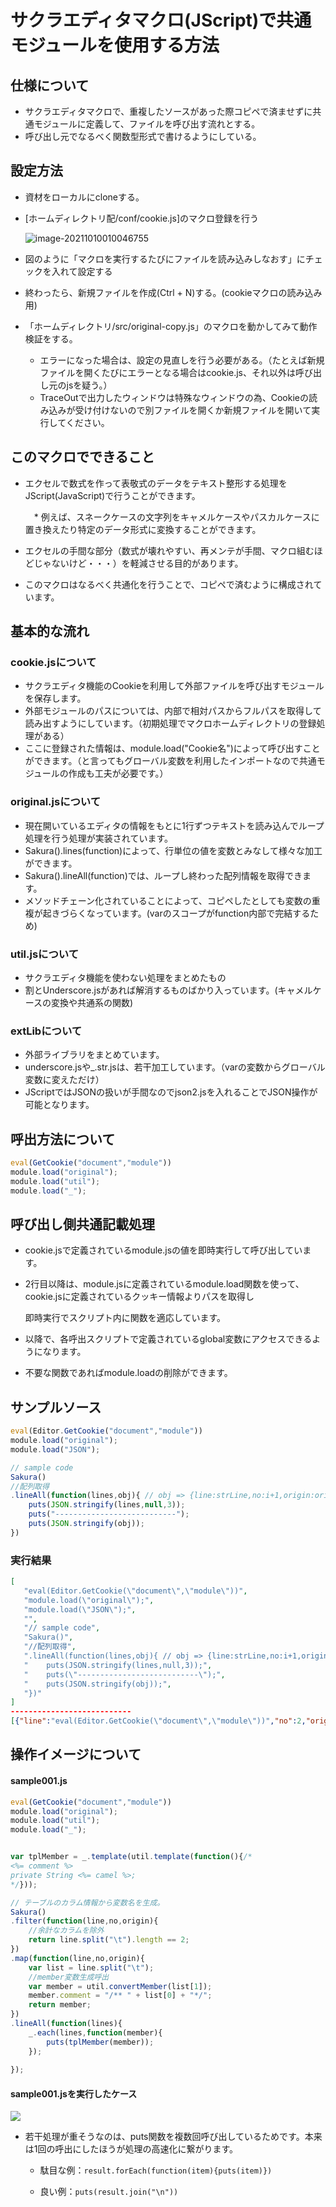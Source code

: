 # サクラエディタマクロ(JScript)で共通モジュールを使用する方法

## 仕様について

* サクラエディタマクロで、重複したソースがあった際コピペで済ませずに共通モジュールに定義して、ファイルを呼び出す流れとする。
* 呼び出し元でなるべく関数型形式で書けるようにしている。

## 設定方法

* 資材をローカルにcloneする。

* [ホームディレクトリ配/conf/cookie.js]のマクロ登録を行う

  ![image-20211010010046755](./images/image-20211010010046755.png)

* 図のように「マクロを実行するたびにファイルを読み込みしなおす」にチェックを入れて設定する
* 終わったら、新規ファイルを作成(Ctrl + N)する。(cookieマクロの読み込み用)
* 「ホームディレクトリ/src/original-copy.js」のマクロを動かしてみて動作検証をする。
  * エラーになった場合は、設定の見直しを行う必要がある。（たとえば新規ファイルを開くたびにエラーとなる場合はcookie.js、それ以外は呼び出し元のjsを疑う。）
  * TraceOutで出力したウィンドウは特殊なウィンドウの為、Cookieの読み込みが受け付けないので別ファイルを開くか新規ファイルを開いて実行してください。

## このマクロでできること

* エクセルで数式を作って表敬式のデータをテキスト整形する処理をJScript(JavaScript)で行うことができます。

  　* 例えば、スネークケースの文字列をキャメルケースやパスカルケースに置き換えたり特定のデータ形式に変換することができます。

* エクセルの手間な部分（数式が壊れやすい、再メンテが手間、マクロ組むほどじゃないけど・・・）を軽減させる目的があります。

* このマクロはなるべく共通化を行うことで、コピペで済むように構成されています。

## 基本的な流れ



### cookie.jsについて

* サクラエディタ機能のCookieを利用して外部ファイルを呼び出すモジュールを保存します。
* 外部モジュールのパスについては、内部で相対パスからフルパスを取得して読み出すようにしています。（初期処理でマクロホームディレクトリの登録処理がある）
* ここに登録された情報は、module.load("Cookie名")によって呼び出すことができます。（と言ってもグローバル変数を利用したインポートなので共通モジュールの作成も工夫が必要です。）

### original.jsについて

* 現在開いているエディタの情報をもとに1行ずつテキストを読み込んでループ処理を行う処理が実装されています。
* Sakura().lines(function)によって、行単位の値を変数とみなして様々な加工ができます。
* Sakura().lineAll(function)では、ループし終わった配列情報を取得できます。
* メソッドチェーン化されていることによって、コピペしたとしても変数の重複が起きづらくなっています。(varのスコープがfunction内部で完結するため)

### util.jsについて

* サクラエディタ機能を使わない処理をまとめたもの
* 割とUnderscore.jsがあれば解消するものばかり入っています。(キャメルケースの変換や共通系の関数)

### extLibについて

* 外部ライブラリをまとめています。
* underscore.jsや_.str.jsは、若干加工しています。（varの変数からグローバル変数に変えただけ）
* JScriptではJSONの扱いが手間なのでjson2.jsを入れることでJSON操作が可能となります。



## 呼出方法について

```javascript
eval(GetCookie("document","module"))
module.load("original");
module.load("util");
module.load("_");
```

## 呼び出し側共通記載処理

* cookie.jsで定義されているmodule.jsの値を即時実行して呼び出しています。

* 2行目以降は、module.jsに定義されているmodule.load関数を使って、cookie.jsに定義されているクッキー情報よりパスを取得し

  即時実行でスクリプト内に関数を適応しています。

* 以降で、各呼出スクリプトで定義されているglobal変数にアクセスできるようになります。

* 不要な関数であればmodule.loadの削除ができます。



## サンプルソース

```javascript
eval(Editor.GetCookie("document","module"))
module.load("original");
module.load("JSON");

// sample code
Sakura()
//配列取得
.lineAll(function(lines,obj){ // obj => {line:strLine,no:i+1,origin:origin}
    puts(JSON.stringify(lines,null,3));
    puts("---------------------------");
    puts(JSON.stringify(obj));
})
```

### 実行結果

```json
[
   "eval(Editor.GetCookie(\"document\",\"module\"))",
   "module.load(\"original\");",
   "module.load(\"JSON\");",
   "",
   "// sample code",
   "Sakura()",
   "//配列取得",
   ".lineAll(function(lines,obj){ // obj => {line:strLine,no:i+1,origin:origin}",
   "    puts(JSON.stringify(lines,null,3));",
   "    puts(\"---------------------------\");",
   "    puts(JSON.stringify(obj));",
   "})"
]
---------------------------
[{"line":"eval(Editor.GetCookie(\"document\",\"module\"))","no":2,"origin":"eval(Editor.GetCookie(\"document\",\"module\"))\r\n"},{"line":"module.load(\"original\");","no":3,"origin":"module.load(\"original\");\r\n"},{"line":"module.load(\"JSON\");","no":4,"origin":"module.load(\"JSON\");\r\n"},{"line":"","no":5,"origin":"\r\n"},{"line":"// sample code","no":6,"origin":"// sample code\r\n"},{"line":"Sakura()","no":7,"origin":"Sakura()\r\n"},{"line":"//配列取得","no":8,"origin":"//配列取得\r\n"},{"line":".lineAll(function(lines,obj){ // obj => {line:strLine,no:i+1,origin:origin}","no":9,"origin":".lineAll(function(lines,obj){ // obj => {line:strLine,no:i+1,origin:origin}\r\n"},{"line":"    puts(JSON.stringify(lines,null,3));","no":10,"origin":"    puts(JSON.stringify(lines,null,3));\r\n"},{"line":"    puts(\"---------------------------\");","no":11,"origin":"    puts(\"---------------------------\");\r\n"},{"line":"    puts(JSON.stringify(obj));","no":12,"origin":"    puts(JSON.stringify(obj));\r\n"},{"line":"})","no":13,"origin":"})\r\n"}]
```



## 操作イメージについて

#### sample001.js
```javascript
eval(GetCookie("document","module"))
module.load("original");
module.load("util");
module.load("_");


var tplMember = _.template(util.template(function(){/*
<%= comment %> 
private String <%= camel %>;
*/}));

// テーブルのカラム情報から変数名を生成。
Sakura()
.filter(function(line,no,origin){
    //余計なカラムを除外
    return line.split("\t").length == 2;
})
.map(function(line,no,origin){
    var list = line.split("\t");
    //member変数生成呼出
    var member = util.convertMember(list[1]);
    member.comment = "/** " + list[0] + "*/";
    return member;
})
.lineAll(function(lines){
    _.each(lines,function(member){
        puts(tplMember(member));
    });
    
});
```

#### sample001.jsを実行したケース

![](./images/sample001-run.gif)

* 若干処理が重そうなのは、puts関数を複数回呼び出しているためです。本来は1回の呼出にしたほうが処理の高速化に繋がります。

  * 駄目な例：`result.forEach(function(item){puts(item)})`

  * 良い例：`puts(result.join("\n"))`



